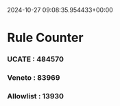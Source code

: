 2024-10-27 09:08:35.954433+00:00
# Rule Counter 
 ### UCATE : 484570

 ### Veneto : 83969

 ### Allowlist : 13930